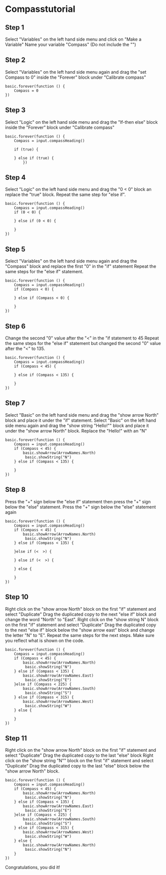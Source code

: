 # Compasstutorial
## Step 1

Select "Variables" on the left hand side menu and click on "Make a Variable"
Name your variable "Compass" (Do not include the "")

## Step 2
Select "Variables" on the left hand side menu again and drag the "set Compass to 0" inside the "Forever" block under "Calibrate compass"
```blocks
basic.forever(function () {
    Compass = 0
})
```
## Step 3
Select "Logic" on the left hand side menu and drag the "If-then else" block inside the "Forever" block under "Calibrate compass"

```blocks
basic.forever(function () {
    Compass = input.compassHeading()

    if (true) {
        
    } else if (true) {
        })
```

## Step 4
Select "Logic" on the left hand side menu and drag the "0 < 0" block an replace the "true" block.
Repeat the same step for "else if".

```blocks
basic.forever(function () {
    Compass = input.compassHeading()
    if (0 < 0) {
    	
    } else if (0 < 0) {
    	
    }
})
```

## Step 5
Select "Variables" on the left hand side menu again and drag the "Compass" block and replace the first "0" in the "if" statement
Repeat the same steps for the "else if" statement.

```blocks
basic.forever(function () {
    Compass = input.compassHeading()
    if (Compass < 0) {
    	
    } else if (Compass < 0) {
    	
    }
})
```

## Step 6
Change the second "0" value after the "<" in the "if statement to 45
Repeat the same steps for the "else if" statement but changed the second "0" value after the "<" to 135.

```blocks
basic.forever(function () {
    Compass = input.compassHeading()
    if (Compass < 45) {
    	
    } else if (Compass < 135) {
    	
    }
})
```

## Step 7
Select "Basic" on the left hand side menu and drag the "show arrow North" block and place it under the "if" statement.
Select "Basic" on the left hand side menu again and drag the "show string "Hello!"" block and place it under the "show arrow North" block.
Replace the "Hello!" with an "N"
```blocks
basic.forever(function () {
    Compass = input.compassHeading()
    if (Compass < 45) {
    	basic.showArrow(ArrowNames.North)
         basic.showString("N")
    } else if (Compass < 135) {
    	
    }
})
```

## Step 8
Press the "+" sign below the "else if" statement then press the "+" sign below the "else" statement.
Press the "+" sign below the "else" statement again
```blocks
basic.forever(function () {
    Compass = input.compassHeading()
    if (Compass < 45) {
    	basic.showArrow(ArrowNames.North)
         basic.showString("N")
    } else if (Compass < 135) {
    	
    }else if (<  >) {
    	
    } else if (<  >) {
    	
    } else {
    	
    }
})
```



## Step 10
Right click on the "show arrow North" block on the first "if" statement and select "Duplicate"
Drag the duplicated copy to the next "else if" block and change the word "North" to "East".
Right click on the "show string N" block on the first "if" statement and select "Duplicate"
Drag the duplicated copy to the next "else if" block below the "show arrow east" block and change the letter "N" to "E".
Repeat the same steps for the next steps. Make sure you reflect what is shown on the code.

```blocks
basic.forever(function () {
    Compass = input.compassHeading()
    if (Compass < 45) {
    	basic.showArrow(ArrowNames.North)
         basic.showString("N")
    } else if (Compass < 135) {
    	basic.showArrow(ArrowNames.East)
         basic.showString("E")
    }else if (Compass < 225) {
    	basic.showArrow(ArrowNames.South)
         basic.showString("S")
    } else if (Compass < 315) {
    	basic.showArrow(ArrowNames.West)
         basic.showString("W")
    } else {
    	
    }
})
```

## Step 11
Right click on the "show arrow North" block on the first "if" statement and select "Duplicate"
Drag the duplicated copy to the last "else" block
Right click on the "show string "N"" block on the first "if" statement and select "Duplicate"
Drag the duplicated copy to the last "else" block below the "show arrow North" block.

```blocks
basic.forever(function () {
    Compass = input.compassHeading()
    if (Compass < 45) {
    	basic.showArrow(ArrowNames.North)
         basic.showString("N")
    } else if (Compass < 135) {
    	basic.showArrow(ArrowNames.East)
         basic.showString("E")
    }else if (Compass < 225) {
    	basic.showArrow(ArrowNames.South)
         basic.showString("S")
    } else if (Compass < 315) {
    	basic.showArrow(ArrowNames.West)
         basic.showString("W")
    } else {
    	basic.showArrow(ArrowNames.North)
         basic.showString("N")
    }
})
```

Congratulations, you did it!

<script src="https://makecode.com/gh-pages-embed.js"></script><script>makeCodeRender("{{ site.makecode.home_url }}", "{{ site.github.owner_name }}/{{ site.github.repository_name }}");</script>
